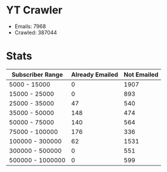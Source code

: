 # YT Crawler
- Emails: 7968
- Crawled: 387044

# Stats
| Subscriber Range  | Already Emailed | Not Emailed |
|-------|-------|-------|
| 5000 - 15000 | 0 | 1907 |
| 15000 - 25000 | 0 | 893 |
| 25000 - 35000 | 47 | 540 |
| 35000 - 50000 | 148 | 474 |
| 50000 - 75000 | 140 | 564 |
| 75000 - 100000 | 176 | 336 |
| 100000 - 300000 | 62 | 1531 |
| 300000 - 500000 | 0 | 551 |
| 500000 - 1000000 | 0 | 599 |
